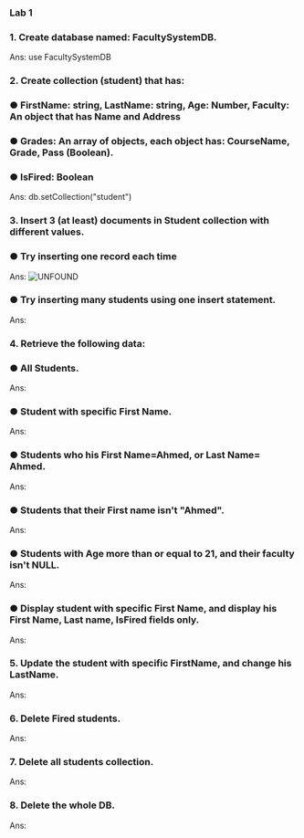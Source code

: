 ### Lab 1

### 1. Create database named: FacultySystemDB.

Ans: use FacultySystemDB

### 2. Create collection (student) that has:
### ● FirstName: string, LastName: string, Age: Number, Faculty: An object that	has Name and Address
### ● Grades: An array of objects, each object has: CourseName, Grade, Pass (Boolean).
### ● IsFired: Boolean

Ans: db.setCollection("student")

### 3. Insert 3 (at least) documents in Student collection with different values.
### ● Try inserting one record each time

Ans: ![UNFOUND](https://github.com/sara-aref/MongoDB/assets/147546807/6d086ba3-19dd-4f8f-85d4-204664f2ba1d)


### ● Try inserting many students using one insert statement.

Ans:

### 4. Retrieve the following data:
### ● All Students.

Ans:

### ● Student with specific First Name.

Ans:

### ● Students who his First Name=Ahmed, or Last Name= Ahmed.

Ans:

### ● Students that their First name isn't "Ahmed".

Ans:

### ● Students with Age more than or equal to 21, and their faculty isn't NULL.

Ans:

### ● Display student with specific First Name, and display his First Name, Last name, IsFired fields only.

Ans:

### 5. Update the student with specific FirstName, and change his LastName.

Ans:

### 6. Delete Fired students.

Ans:

### 7. Delete all students collection.

Ans:

### 8. Delete the whole DB.

Ans:
